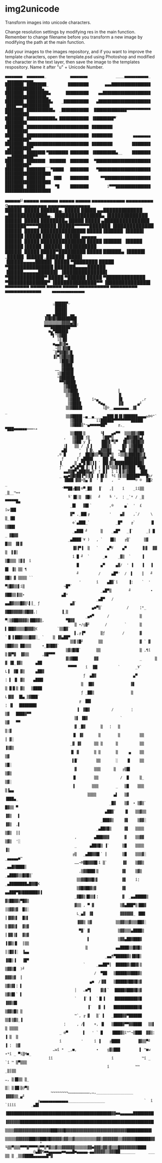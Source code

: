 # img2unicode
Transform images into unicode characters.

Change resolution settings by modifying res in the main function. Remember to change filename before you transform a new image by modifying the path at the main function.

Add your images to the images repository, and if you want to improve the template characters, open the template.psd using Photoshop and modified the character in the text layer, then save the image to the templates respository. Name it after "u" + Unicode Number.


    ▄▄▄▄▄▄▄▄  ▄▄▄▄▄▄▄▄_           ▄▄▄▄▄▄▄▄             ____▄▄▄▄▄▄▄▄▄▄▄_                   _▄▄▄▄▄▄▄▄▄▄▄▄_          
    ████████▌ █████████_         █████████▌       ▄▄▄██████████████████                  ▐████████████████▄_      
    ████████▌ ██████████▄       ██████████▌    ▄▄██████████████████████                  ▐██████████████████▄     
    ████████▌ ███████████▄    _███████████▌   ▄████████████████████████                  ▐████▀▀▀████████████▌    
    ████████▌ ████████████▄  _████████████▌  ███████████████▀▀▀▀▀▀▀▀▀▀▀                            ▀██████████    
    ████████▌ █████████████▄_█████████████▌ ▐█████████▀`                                            ▐█████████    
    ████████▌ ████████████████████████████▌ █████████▌                                             _█████████▌    
    ████████▌ ████████████████████████████▌ █████████▌         ▄▄▄▄▄▄▄▄                          _▄█████████▀     
    ████████▌ ████████████████████████████▌ █████████▌        ▐████████                       _▄██████████▀       
    ████████▌ ████████▌▀█████████ ████████▌ ▐██████████▄__    ▐████████                   _▄▄██████████▀▀         
    ████████▌ ████████▌ ▐███████  ████████▌  ▀█████████████████████████                  ▐██████████▀_________    
    ████████▌ ████████▌  ▀█████   ████████▌   ▀████████████████████████                  █████████████████████    
    ████████▌ ████████▌   ▐███    ████████▌     ▀▀█████████████████████                  █████████████████████    
    ████████▌ ████████▌    ▀█     ████████▌        î▀▀▀████████████████                  █████████████████████    
                                                                                                                  
   ▄▄▄▄▄µ     ▄▄▄▄▄ ▄▄▄▄▄▄    ▄▄▄▄▄ ▄▄▄▄▄     _▄▄▄▄▄▄▄▄▄▄▄    _▄▄▄▄▄▄▄▄▄_    q▄▄▄▄▄▄▄▄▄▄▄▄▄_    ▄▄▄▄▄▄▄▄▄▄▄▄▄▄    
   █████▌     █████ ██████▄_  █████ █████  ▄▄█████████████  ▄█████████████▄_ ▐███████████████▄  ▐█████████████    
   █████▌     █████ ████████▄ █████ █████ ▄███████████████ ███████▀▀▀▀██████_▐█████▀▀▀▀▀███████ ▐█████████████    
   █████▌     █████ ███████████████ █████▐██████          ▐█████▌      ██████▐█████      ██████▌▐████▌▄▄▄▄▄       
   █████▌     █████ ███████████████ █████▐█████▌          ▐█████       ██████▐█████      ▐█████▌▐██████████       
   █████▌     █████ █████▀█████████ █████ ██████▄_        ▐█████▌     _█████▌▐█████     _██████ ▐████▌            
   ▐█████▄▄▄▄█████▌ █████ ▀████████ █████ ▀███████████████ ███████▄▄▄▄██████ ▐█████▄▄▄▄▄██████▌ ▐██████████████▌  
    ▀████████████▀  █████   ▀██████ █████   ▀█████████████  ▀█████████████▀  ▐██████████████▀▀  ▐██████████████▌  
       ▀▀▀▀▀▀▀▀     ▀▀▀▀▀     ▀▀▀▀▀ ▀▀▀▀▀       ▀▀▀▀▀▀▀▀▀▀     ▀▀▀▀▀▀▀▀▀      ▀▀▀▀▀▀▀▀▀▀▀▀`     ▀▀▀▀▀▀▀▀▀▀▀▀▀▀▀`  
                                                                                                                 
                          _▄▄▄▄▄▄_                                                                                 
                          ™█████▌`                                                                                 
                           █████▌                                                                                  
                      _▄▄_▄█████▌_▄▄_                                                                              
                      ▐▓█▓█▓█████████                                                                              
                      ▒▒▒▒▒▒▒▒▓▓▓▓▄▓█,                                                                             
                      ▀▀▀█████████▀▀▀`                                                                             
                        ■▄▀██████                                                                                  
                         ▀▌™▒▓██▌                                                                                  
                            î▒▐█▌                                                                                  
                          ■▄▄▓▒▓■_                                                                                 
                          _¬▒▒▐▓▓█_                                                                                
                           ▒▀▓▓█▓▒█                                                                                
                          ▐▒▀▒▓█▓▓█▌                                                                               
                             ║███▓█▌                                                                               
                              ▓████                                                                                
                           ……_▓████▌                                                                               
                            î▒█████▌                                                                               
                            ™▓██████                                                                               
                             ▀▀▓████▌                                                                              
                               ▒▓████                                                                              
                               ▒▒▓███▌                  ║                                                          
                                ▒▒▓███                  ▐▌                                                         
                                 ▒▓███▌     î+▄_        ▐█         ,r                                              
                                 ▒▓████        ▀■▄_     ▐▓▌     _▄╝                                                
                                ▒▒▓████▌         î▒®__▄▄▄▄▄▄▄__▓▌          _                                       
                                ▒▒▓████▌…▄__▄____▄▄███▐█▐█▐██████▄▄▄▄wÞ®"`                                         
                                  ▒▓███▌      îî██████▀▀▀▀▀▀▀▀█████▌                                               
                                  ▒▓███▒*¬▄■■■■■██▀     ╔,_     ▀███■■■■■■═══¬∙                                    
                                  ▒▒███▌▒       ╚▌  _▄■▀▀  ▒▒▒▓▓▒▓██                                               
                               ,   ▒▓███ ƒ▒      ▒██▀▒__   ▄█▓▓██▓▄▌                                               
                                   ▒▓██`y ▐`    ▐██▓▌▀▒▀  ▐█▒▒▓███▓▓                                               
                               î▌   ▒▒ / ,▌▐    ▐██▓▒     █▓ ▒▓████▌                                               
                              ▄█▌     '  ▐_▓L _▄▓▓▓█▓   ¬▄█▌ ▓▓██▓█▓                                               
                            ,® █      ƒ _██▓█▒▒▀█▓▓█▀▒  î▒▒▓▒█████▓▒▌                                              
                              ƒ      ƒ ▄████▌    ██▌▐▓▄____███████▓▓▀                                              
                             ▐     _▒ ▄▀█▐█▒▐▐ ` ██▌▓▒▐████████████▓                                               
                             ƒ`  _■▀▄█▀█▌▐░ ▌▐ ( █▐▓╚▒▒▓▐▌█▓▓███ ▀██▌                                              
                               ▄▄▓▓█▀▄███▓▓▄▒' ƒ_█▐  î î▐▌▓▒▓███__▐██▌                                             
                             _ ▄▄■▓█▓██▐▀▒▐▒▌ ▐ █▌▒  ╚î ▒▌▒▒██████▀▀▀█‰r                                           
                               ▐███▌▐▓▓+▒▄`▓  ' ▓    ,  ™   ▀▀▀▀® ®  ▓█2  _                                        
                              '▀▀██╔█▓▌®▀_█▓   ▐`   ,║    î    _îî▒▒ _▒__™═+                                       
                                 ╚`▐█░▒  ▓█╣   ╝    ╚ ',  ¦ _`* / _▒  ▀▀▀▀▀█▄                                      
                                  _█▌   ▓█▌`        ,®     ▄`  '  £      îw▐██                                     
                                  ▓▀ ,_██▌╔         '    ▄▓    ,`/     \  ▒_▐█▌                                    
                                   e`▄███_`            _█▀    ╔`       ▐▌  ▒▓██▌                                   
                                   _▄███ ╝      ▒    _▄█▀   _▐`      _║ █ _ ▓█▓▓                                   
                                 _▄████`¥ )   , `   ▐█▒    ╔▒`      ▒▓  █▒▒  ▓▌▓                                   
                                   ▐▓▐▀▐  ▒   `    ▄▀F    ▄▀       ▐▒▌  ▓▓ ▒  ▌▓║                                  
                                   î █ ╝  `      _■     _▓▒  `     ▐    ▒█▒▒▒ ║▓▐  î                               
                                     █          ▄▀     ▄▓/  ' ▐    ▐   ▐ █▌ ▐▒ ▒▒ ¶                                
                                     ╝         /     ▄█▀'  /  ▌    ║   ╝ ▓█▒ ▓ ▒▒▒▒ ``                             
                                      '       î    ▄█▓`î     ▐¦    `  ' ▀▒█▓▒▒▌î▒                  ¬█▀`            
                                                _▄█▀▒        ╝         ∙ ▓██▒▒▐▒▒∙                 ▄█*             
                                              _▄█▀   /              ▄▄█▓▒▒▒█▓▒l▌║_ ƒ              ▄▓`              
                                            ▄■▀▒`           /     ¦*_ ▓██▓▓▓▓▓▒▓█▓▓,¦           ▐_▒                
                                         _▄■▀      /              ▒ ▀░▒▓██▓▓▓▓▒▐██▓▓▒,          ▀█▓▓               
                                    ▒ ∙/g▓╝       /        `      ▒    ▌▐██▓▒▒▒▒█▓▓▓▒€         `▒▒█▓`              
                                    ▌,╔▐▀       ▒ƒ        /       ▓  `▐▌▐▐██▓▒▒▒█▓▓░_ `    ▒ ▐▓▄██▀                
                                  ▒▒▌▒█╝       ▒▒                 ▓ ` ▓  ▒██▓▒▒ ██▒▒▒     ∙_█▓██▓`                 
                                ▒▓▒█▓█`       ▒▒                  ▒ ,¶î  ▒▐▓▀▓  ▐▓▒▒      ,▓█▀▀▀                   
                                ▓▒▓██▌       ▓▓                   _      ▒ ▓ ▐█_▐▓▒      ▄██                       
                                 ▀▀▀▀    î  ▐█▌         `       _¥`       L▐  ▓█ ▓▒     ▄██▓                       
                                        ƒ  ▄█▓                 ▄▀         ¦ ▌ ▐▌ ▓▒    ▄███▌                       
                                       ▒  ▐█▓                 ▓▌          ▒ █▐▌▒ ▓▒   ▒████                        
                                       ƒ _██▒                 ▒            L▐▓▓  ▐█▄_▒▓███`                        
                                      ╔  ██▌                               ¦ ▐▌  ▐███████▌                         
                                     ▐  ▓█▓          /        ¦              ▒▓   ████▓▀▀                          
                                    ▒▌ ▐█▓               `                   ▒▓   ▀▀                               
                                    ▓ _█▓       ▒   ¦   ▒                   ▒¦▓                                    
                                   ▐▌ ▐▓       ▒        ▒         ▒▒        ║ ▓░                                   
                                  _▓ ▐▓      ▒▒ ▒      ▒          ▒▒        ▐▒▓▒                                   
                                  ▐▌ ▓       ▒ ▒       ▒     ▄    ▒▒         ▒▓                                    
                                   ▌█`        ▒▒       ░    ▐▌    ▒▒         ▒█░                                   
                                    ▓        ▒▒▒      ▒   ╔▒█▌               ▒▓▒                                   
                                   ▐▌        ▒▒          /  █     ▒_         ▒▓░                                   
                                   ▐        ▒▒▒        _   ▒█    ▒▒▒         ▒▐▄▄                                  
                                          ▒▒▒▒        ▄▌   ▒▓                 ▐███▄_                               
                                                    _█▓    ▒▓  ∙ ▒▓▒`         █▓▒▒ ▀                               
                                                  ▄██▓`    ▐▌   ▒▒▓▒▒         ▐▓▒   ▌                              
                                                _███▓▒     ▓▌    ▒▓▓░         ▐▓▒  ,▌                              
                                              _▄██▓█▒      ▓▌   ▒▒▒▒          ▒▓▒  ║║                              
                                    ,        ▄███▓▓▓       ▓    ▒▒▓▓          ▒▓▒  '░                              
                                    _      ▄██▓█▒ ▐`      ▒█    ▒▒▒▒           ▐▒                                  
                                   ╔▒   _▄██▓▓█▌` ║       ▒█    ▒▒▒▓░        _▄▄▄▄▄■™                              
                                    ……¬M▓█▓▓▓█▌î ▒`       ▐▓    ▒▓▓▒      _▄▄█▓████║                               
                                      ,▒▓▓███▌▒           ▓▌    ▒▓▒    _▄███▓▒▒█▓█▒`                               
                                     ▒▒▓▓█▓▓█▒▌           ▓▌    î¦  _▄████████▄█▓▓█K                               
                                     ▒▓█▓██▓▒▓            ▓▌     ▄▄███▀█▓███████▓▐                                 
                                    _▓█▓▒▐█▒▒▌¦           ▓  _▄▄█████▒ ▓▒██▓▓▒▀█▓▒                                 
                                    ▓▒▒ , ▀ ▓            ▒▓▄███▀▒▐██▓  ║▒▓▓▒▓  █▒░                                 
                                     L_▄▓  ▓▌            ▓▓▓▓▓▓_ ▐██▌  ║▐▓▓▒▌  █▒▌                                 
                                     ▐▓▓▒ ▒▓           ▒▒▓▓▒▒▓▒▒▒██▓░  ▒▐▓▓▒▌  ▓▒▓                                 
                                      ▀▓` ▓             ▒▓▓▒▒▒▄████▒   ║▐▓▌▒▌  ▓▒▓                                 
                                          ▌             ▒▓▓▄██▓███▓    ▐▐▓▒▐▌  ║▒▒                                 
                                         ▒             ▄▄████▒▒█▓█▒    ║║█▓▐░  ▐▄▄                                 
                                                  _▄▄¶▀█████▓▒▐█▓█║    ▐▓█║▐   ▐█▀                                 
                                        `     _▄▄██▀║  █████▓▒██▓▌▒    ▒▓▓▒█  )╝                                   
                                             /  ▀██   ▒█████▓▓███▓▒    ▓▓▓▒▓  ║                                    
                                           ▄■  /▐▓▌   ▒█████▓██▓█▒▓    ▒▓▒▓▌¦ ▌                                    
                                    │   …■▀▌    ▓▒▌`  ▐████▓███▓█▒▓    ▒▓▒█▌` ▌                                    
                                    `   ▐` ▌  `▐▌▐    ▐██████████▓█   ▐▓▓▒█▌                                       
                                          ▐`   ▓ ▐    ███████████▓█   ▒▓▓▒█▒ ▒                                     
                                    ™`, ╔ ▓   ▒` ▌   _████▓▓▀██████   ▒▒▌▒▓▒_▐                                     
                               ¦     , /▌    +, ▐▌   ▒████▓▀▀▓▓████   ▒▒▌ ▒ ▒▒▒▒                                   
                             _ œ▀       ▌   ' ` █    ▐███▓▒î™^¬▒███  ▓▓▒¦ ▐ ▒  ▒                                   
                             î         '     î ▐    ╔████        ▐▓▒▒▀╝   ▐ ¦  ▒▓                                  
                          …wî *  _,■,         ∙    g▓▒███         ▌ ™■w   ∙*î _ ▀î▒M■_                             
                        îî                           î             ™î _      `î ™ ▒▀▒▒▒                            
                                                   î            ™™                _▒║▒▒                            
                                                                             …, ▒▐█▒▒ ▒_                           
                                                                             ▒░ ▒▐█▌▒@▀▒                           
                         ¬¬¬¬¬¬¬¬…………………………,…,_________________                  ▐▓▓▓▒▒_▄╝                         
                   ╔▄▄▄▄▄▄▄▄▄▄▄▄▄_________________                  `  î `îîîî       _▄█▌                          
                    ▐████████████████████████████████████████████████▓▓■■▄▄▄▄▄▄█████████▌                          
                    ▐▓▓▓▓▓▓█████████████████████████████████████████████████████████████▌                          
                     ▒▒▒▒▓▓▓▓▓▓▓▓▓▓▓▓▓▓▓▓▓███▓▓▓█▓▓▓▓▓▓▓▓▓▓▓▓▓▓▓▓▓▓▓▓▓▓▓▓▓▓▓▓███████████▌                          
                     ▒▒▒▒▒▓▓▓▓▓▓███▓▓███▓█▓▓▓▓▓▒▓▓▒▒▓▒▒▒▒▒▒▒▒▒▒▓▓▒▓▓▓▓▓▓▓▒▒▓▓▓▓▓▓███████▓▓                         
                    *    ╚▒▒▀▒▒▒▀▀▀▓▀▀▀▀▒▀▀▒▀▓▒▒▓▒▒▓▓▓▓▓▓▒▒▒▒▒▒▓▓■▓▓▓▒▓▓▒▓▒▒▒█▓▓▓▓▓▓▓▓████                         
                 @▄█▓¶■■▄▄▄▄▄▄■■▄▄▄█■▄▄▄▄▄…▄▄▓▓▓▓▓▒▒▓▓▓██_______      ___    ▒▒ ▒ _▒▒▓████▄▄▄▄▄▄█▀▓                
                                                                                                                    
